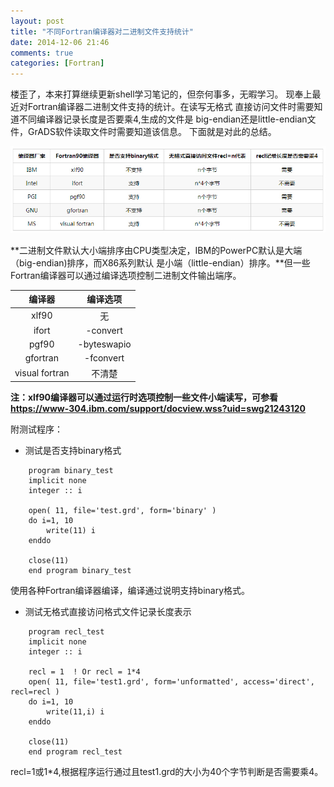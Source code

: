 ```yaml
---
layout: post
title: "不同Fortran编译器对二进制文件支持统计"
date: 2014-12-06 21:46
comments: true
categories: [Fortran]
---
```


楼歪了，本来打算继续更新shell学习笔记的，但奈何事多，无暇学习。
现奉上最近对Fortran编译器二进制文件支持的统计。在读写无格式
直接访问文件时需要知道不同编译器记录长度是否要乘4,生成的文件是
big-endian还是little-endian文件，GrADS软件读取文件时需要知道该信息。
下面就是对此的总结。

<!--more-->


![Fortran Compilers support for binary](https://raw.githubusercontent.com/qingu/image/master/2014/12/binary_support.jpg)

**二进制文件默认大小端排序由CPU类型决定，IBM的PowerPC默认是大端（big-endian)排序，而X86系列默认
是小端（little-endian）排序。**但一些Fortran编译器可以通过编译选项控制二进制文件输出端序。

编译器 |  编译选项
:-------:|:-----------:
xlf90   | 无
ifort    | -convert
pgf90 | -byteswapio
gfortran| -fconvert
visual fortran | 不清楚

**注：xlf90编译器可以通过运行时选项控制一些文件小端读写，可参看<https://www-304.ibm.com/support/docview.wss?uid=swg21243120>**


附测试程序：

* 测试是否支持binary格式

```
    program binary_test
    implicit none
    integer :: i
    
    open( 11, file='test.grd', form='binary' )
    do i=1, 10
        write(11) i
    enddo

    close(11)
    end program binary_test
```

使用各种Fortran编译器编译，编译通过说明支持binary格式。

 * 测试无格式直接访问格式文件记录长度表示

```
    program recl_test
    implicit none
    integer :: i
    
    recl = 1  ! Or recl = 1*4
    open( 11, file='test1.grd', form='unformatted', access='direct', recl=recl )
    do i=1, 10
        write(11,i) i
    enddo

    close(11)
    end program recl_test
```

recl=1或1*4,根据程序运行通过且test1.grd的大小为40个字节判断是否需要乘4。
